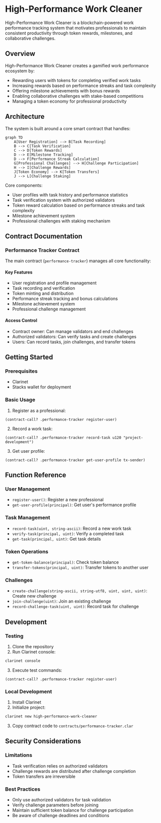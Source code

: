# High-Performance Work Cleaner

High-Performance Work Cleaner is a blockchain-powered work performance tracking system that motivates professionals to maintain consistent productivity through token rewards, milestones, and collaborative challenges.

## Overview

High-Performance Work Cleaner creates a gamified work performance ecosystem by:
- Rewarding users with tokens for completing verified work tasks
- Increasing rewards based on performance streaks and task complexity
- Offering milestone achievements with bonus rewards
- Enabling collaborative challenges with stake-based competitions
- Managing a token economy for professional productivity

## Architecture

The system is built around a core smart contract that handles:

```mermaid
graph TD
    A[User Registration] --> B[Task Recording]
    B --> C[Task Verification]
    C --> D[Token Rewards]
    D --> E[Milestone Tracking]
    D --> F[Performance Streak Calculation]
    G[Professional Challenges] --> H[Challenge Participation]
    H --> I[Challenge Rewards]
    J[Token Economy] --> K[Token Transfers]
    J --> L[Challenge Staking]
```

Core components:
- User profiles with task history and performance statistics
- Task verification system with authorized validators
- Token reward calculation based on performance streaks and task complexity
- Milestone achievement system
- Professional challenges with staking mechanism

## Contract Documentation

### Performance Tracker Contract

The main contract (`performance-tracker`) manages all core functionality:

#### Key Features
- User registration and profile management
- Task recording and verification
- Token minting and distribution
- Performance streak tracking and bonus calculations
- Milestone achievement system
- Professional challenge management

#### Access Control
- Contract owner: Can manage validators and end challenges
- Authorized validators: Can verify tasks and create challenges
- Users: Can record tasks, join challenges, and transfer tokens

## Getting Started

### Prerequisites
- Clarinet
- Stacks wallet for deployment

### Basic Usage

1. Register as a professional:
```clarity
(contract-call? .performance-tracker register-user)
```

2. Record a work task:
```clarity
(contract-call? .performance-tracker record-task u120 "project-development")
```

3. Get user profile:
```clarity
(contract-call? .performance-tracker get-user-profile tx-sender)
```

## Function Reference

### User Management
- `register-user()`: Register a new professional
- `get-user-profile(principal)`: Get user's performance profile

### Task Management
- `record-task(uint, string-ascii)`: Record a new work task
- `verify-task(principal, uint)`: Verify a completed task
- `get-task(principal, uint)`: Get task details

### Token Operations
- `get-token-balance(principal)`: Check token balance
- `transfer-tokens(principal, uint)`: Transfer tokens to another user

### Challenges
- `create-challenge(string-ascii, string-utf8, uint, uint, uint)`: Create new challenge
- `join-challenge(uint)`: Join an existing challenge
- `record-challenge-task(uint, uint)`: Record task for challenge

## Development

### Testing
1. Clone the repository
2. Run Clarinet console:
```bash
clarinet console
```
3. Execute test commands:
```clarity
(contract-call? .performance-tracker register-user)
```

### Local Development
1. Install Clarinet
2. Initialize project:
```bash
clarinet new high-performance-work-cleaner
```
3. Copy contract code to `contracts/performance-tracker.clar`

## Security Considerations

### Limitations
- Task verification relies on authorized validators
- Challenge rewards are distributed after challenge completion
- Token transfers are irreversible

### Best Practices
- Only use authorized validators for task validation
- Verify challenge parameters before joining
- Maintain sufficient token balance for challenge participation
- Be aware of challenge deadlines and conditions